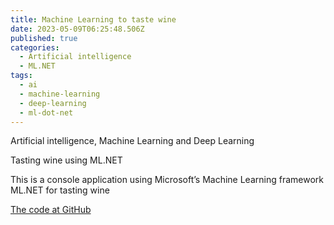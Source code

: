 ```yaml
---
title: Machine Learning to taste wine
date: 2023-05-09T06:25:48.506Z
published: true
categories:
  - Artificial intelligence
  - ML.NET
tags:
  - ai
  - machine-learning
  - deep-learning
  - ml-dot-net
---
```


Artificial intelligence, Machine Learning and Deep Learning

Tasting wine using ML.NET

This is a console application using Microsoft’s Machine Learning framework ML.NET for tasting wine

<a href="https://github.com/persteenolsen/WineML" target="_blank">The code at GitHub</a>





